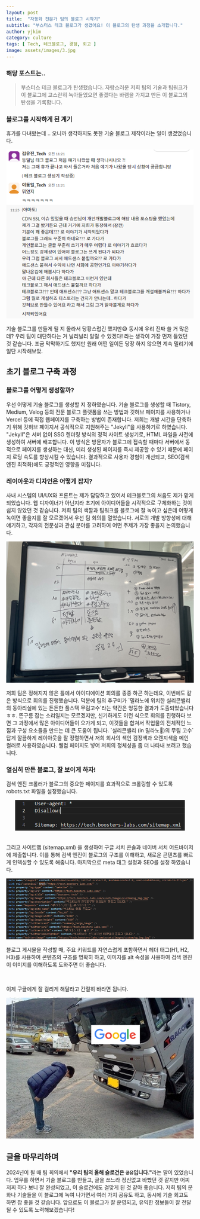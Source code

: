 ```yaml
---
layout: post
title:  "자동화 전문가 팀의 블로그 시작기"
subtitle: "부스터스 테크 블로그가 생겼어요! 이 블로그의 탄생 과정을 소개합니다."
author: yjkim
category: culture
tags: [ Tech, 테크블로그, 경험, 회고 ]
image: assets/images/3.jpg
---
```


### 해당 포스트는..
> 부스터스 테크 블로그가 탄생했습니다. 자랑스러운 저희 팀의 기술과 팀워크가 이 블로그에 고스란히 녹아들었으면 좋겠다는 바램을 가지고 만든 이 블로그의 탄생을 기록합니다.

### 블로그를 시작하게 된 계기
휴가를 다녀왔는데 .. 오니까 생각하지도 못한 기술 블로그 제작이라는 일이 생겼었습니다. 
<p style="text-align: center;">
  <img src="/assets/images/2024-07/create-tech-blog(1).png" alt="슬랙 대화 이미지">
</p>

기술 블로그를 만들게 될 지 몰라서 당황스럽긴 했지만😅 동시에 우리 진짜 쓸 거 많은데? 우리 팀이 대단하다는 거 널리널리 알릴 수 있겠다! 라는 생각이 가장 먼저 들었던 것 같습니다.
조금 막막하기도 했지만 원래 어떤 일이든 당장 하지 않으면 계속 밀리기에 일단 시작해보았.


## 초기 블로그 구축 과정
### 블로그를 어떻게 생성할까?
우선 어떻게 기술 블로그를 생성할 지 정하였습니다. 기술 블로그를 생성할 때 Tistory, Medium, Velog 등의 전문 블로그 플랫폼을 쓰는 방법과 깃허브 페이지를 사용하거나 Vercel 등에 직접 웹페이지를 구축하는 방법이 존재합니다. 저희는 개발 시간을 단축하기 위해 깃허브 페이지서 공식적으로 지원해주는 "Jekyll"을 사용하기로 하였습니다. "Jekyll"은 서버 없이 SSG 렌더링 방식의 정적 사이트 생성기로, HTML 파일을 사전에 생성하여 서버에 배포합니다. 이 방식은 방문자가 블로그에 접속할 때마다 서버에서 동적으로 페이지를 생성하는 대신, 미리 생성된 페이지를 즉시 제공할 수 있기 때문에 페이지 로딩 속도를 향상시킬 수 있습니다. 결과적으로 사용자 경험이 개선되고, SEO(검색 엔진 최적화)에도 긍정적인 영향을 미칩니다.


### 레이아웃과 디자인은 어떻게 잡지?
사내 시스템의 UI/UX와 프론트는 제가 담당하고 있어서 테크블로그의 처음도 제가 맡게 되었습니다. 웹 디자이너가 아닌지라 초기에 아이디어들을 시각적으로 구체화하는 것이 쉽지 않았던 것 같습니다. 저희 팀의 색깔과 팀워크를 블로그에 잘 녹이고 싶은데 어떻게 녹이면 좋을지를 잘 모르겠어서 우선 팀 회의를 열었습니다. 서로의 개발 방향성에 대해 얘기하고, 각자의 전문성과 관심 분야를 고려하여 어떤 주제가 가장 좋을지 논의했습니다. 

<p style="text-align: center;">
  <img src="/assets/images/2024-07/create-tech-blog(2).jpg" alt="테크블로그 아이디어 회의">
</p>
저희 팀은 정해지지 않은 틀에서 아이디에이션 회의를 종종 하곤 하는데요, 이번에도 같은 방식으로 회의를 진행했습니다. 덕분에 팀의 추구미가 `밀라노에 위치한 실리콘밸리의 동아리실에 있는 든든한 풀스택 무림고수`라는 약간은 엉뚱한 결과가 도출되었습니다 ㅎㅎ. 뜬구름 잡는 소리일지는 모르겠지만, 신기하게도 이런 식으로 회의를 진행하다 보면 그 과정에서 많은 아이디어들이 오가게 되고, 이것들을 합쳐서 작업물의 전체적인 느낌과 구성 요소들을 만드는 데 큰 도움이 됩니다. 
`실리콘밸리 (in 밀라노🤭)의 무림 고수`답게 깔끔하게 레이아웃을 잘 정렬하면서 저희 회사의 색인 검정색과 오렌지색을 메인 컬러로 사용하였습니다. 웰컴 페이지도 넣어 저희의 정체성을 좀 더 나타내 보려고 했습니다.


### 열심히 만든 블로그, 잘 보이게 하자!
검색 엔진 크롤러가 블로그의 중요한 페이지를 효과적으로 크롤링할 수 있도록 robots.txt 파일을 설정했습니다.
<p style="text-align: center;">
  <img src="/assets/images/2024-07/create-tech-blog(3).png" alt="meta 태그 설정">
</p>
<br>
그리고 사이트맵 (sitemap.xml) 을 생성하여 구글 서치 콘솔과 네이버 서치 어드바이저에 제출합니다. 이를 통해 검색 엔진이 블로그의 구조를 이해하고, 새로운 콘텐츠를 빠르게 인덱싱할 수 있도록 해줍니다.
마지막으로 meta 태그 설정과 SEO를 설정 하였습니다. 
<p style="text-align: center;">
  <img src="/assets/images/2024-07/create-tech-blog(4).png" alt="meta 태그 설정">
</p>

블로그 게시물을 작성할 때, 주요 키워드를 자연스럽게 포함하면서 헤더 태그(H1, H2, H3)를 사용하여 콘텐츠의 구조를 명확히 하고, 이미지를 alt 속성을 사용하여 검색 엔진이 이미지를 이해하도록 도와주면 더 좋습니다.

<br>

이제 구글에게 잘 걸리게 해달라고 간절히 바라면 됩니다.
<p style="text-align: center;">
  <img src="/assets/images/2024-07/create-tech-blog(5).png" alt="구글아.. 잘부탁해..">
</p>


## 글을 마무리하며
2024년이 될 때 팀 회의에서 <b>"우리 팀의 올해 슬로건은 `공유`입니다."</b>라는 말이 있었습니다. 업무를 하면서 기술 블로그를 만들고, 글을 쓰느라 정신없고 바빴던 것 같지만 어찌저찌 하다 보니 잘 완성되었고, 이 슬로건에도 걸맞게 된 것 같아 좋습니다. 저희 팀의 문화나 기술들을 이 블로그에 녹여 나가면서 여러 가지 공유도 하고, 동시에 기술 회고도 하면 참 좋을 것 같습니다. 앞으로도 이 블로그가 잘 운영되고, 유익한 정보들이 잘 전달될 수 있도록 노력해보겠습니다!
